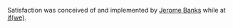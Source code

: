 Satisfaction was conceived of and implemented by [Jerome Banks](https://github.com/jeromebanks) while at [if(we)](http://ifwe.co).
